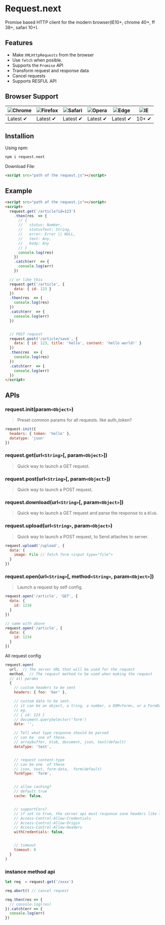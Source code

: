 # Request.next
Promise based HTTP client for the modern browser(IE10+, chrome 40+, ff 38+, safari 10+).


## Features
- Make `XMLHttpRequests` from the browser 
- Use `fetch` when posible.
- Supports the `Promise` API
- Transform request and response data
- Cancel requests
- Supports RESFUL API


## Browser Support

![Chrome](https://raw.github.com/alrra/browser-logos/master/src/chrome/chrome_48x48.png) | ![Firefox](https://raw.github.com/alrra/browser-logos/master/src/firefox/firefox_48x48.png) | ![Safari](https://raw.github.com/alrra/browser-logos/master/src/safari/safari_48x48.png) | ![Opera](https://raw.github.com/alrra/browser-logos/master/src/opera/opera_48x48.png) | ![Edge](https://raw.github.com/alrra/browser-logos/master/src/edge/edge_48x48.png) | ![IE](https://raw.github.com/alrra/browser-logos/master/src/archive/internet-explorer_9-11/internet-explorer_9-11_48x48.png) |
--- | --- | --- | --- | --- | --- |
Latest ✔ | Latest ✔ | Latest ✔ | Latest ✔ | Latest ✔ | 10+ ✔ |



## Installion

Using npm:
```bash
npm i request.next
```

Download File:
```html
<script src="path of the request.js"></script>
```


## Example

```html
<script src="path of the request.js"></script>
<script>
  request.get('/article?id=123')
    .then(res  => {
      // {
      //   stutus: Number,
      //   statusText: String,
      //   error: Error || NULL,
      //   text: Any,
      //   body: Any
      // }
      console.log(res)
    })
    .catch(err  => {
      console.log(err)
    })

  // or like this
  request.get('/article', {
    data: { id: 123 }
  })
  .then(res  => {
    console.log(res)
  })
  .catch(err  => {
    console.log(err)
  })


  // POST request
  request.post('/article/save', {
    data: { id: 123, title: 'hello', content: 'hello world!' }
  })
  .then(res  => {
    console.log(res)
  })
  .catch(err  => {
    console.log(err)
  })
</script>

```



## APIs

### request.init(param`<Object>`)
> Preset common params for all requests. like auth_token?

```js
request.init({ 
  headers: { token: 'hello' }, 
  datatype: 'json' 
})
```

### request.get(url`<String>`[, param`<Object>`])
> Quick way to launch a GET request.


### request.post(url`<String>`[, param`<Object>`])
> Quick way to launch a POST request.

### request.download(url`<String>`[, param`<Object>`])
> Quick way to launch a GET request and parse the response to a `Blob`.

### request.upload(url`<String>`, param`<Object>`)
> Quick way to launch a POST request, to Send attaches to server.


```js
request.upload('/upload', { 
  data: {
    image: File // fetch form <input type="file">
  }
})
```


### request.open(url`<String>`[, method`<String>`, param`<Object>`])
> Launch a request by self config.


```js
request.open('/article', 'GET', { 
  data: {
    id: 1234
  }
})

// same with above
request.open('/article', { 
  data: {
    id: 1234
  }
})
```

 All request config
```js
request.open(
  url,  // The server URL that will be used for the request
  method,  // The request method to be used when making the request
  // all params
  { 
    // custom headers to be sent
    headers: { foo: 'bar' },   

    // custom data to be sent.
    // it can be an object, a tring, a number, a DOM<form>, or a FormData object.
    // eg.
    // { id: 123 }
    // document.querySelector('form')
    data: '', 

    // Tell what type response should be parsed
    // can be  one of these.
    // arraybuffer, blob, document, json, text(default)
    dataType: 'text',


    // request content-type
    // can be one  of these
    // json, text, form-data,  form(default)
    formType: 'form',


    // allow caching?
    // default true
    cache: false,


    // supportCors?
    // if set to true, the server api must response sone headers like these
    // Access-Control-Allow-Credentials
    // Access-Control-Allow-Origin
    // Access-Control-Allow-Headers
    withCredentials: false,


    // timeout
    timeout: 0
  }
)
```


### instance method api

```js
let req  = request.get('/xxxx')

req.abort() // cancel request

req.then(res => {
  // console.log(res)
}).catch(err => {
  console.log(err)
})

```